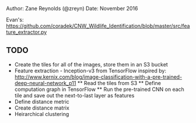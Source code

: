 Author: Zane Reynolds (@zreyn)
Date: November 2016

Evan's: https://github.com/coradek/CNW_Wildlife_Identification/blob/master/src/feature_extractor.py

## TODO
* Create the tiles for all of the images, store them in an S3 bucket
* Feature extraction -  Inception-v3 from TensorFlow inspired by: http://www.kernix.com/blog/image-classification-with-a-pre-trained-deep-neural-network_p11
  ** Read the tiles from S3
  ** Define computation graph in TensorFlow
  ** Run the pre-trained CNN on each tile and save out the next-to-last layer as features
* Define distance metric
* Create distance matrix
* Heirarchical clustering
